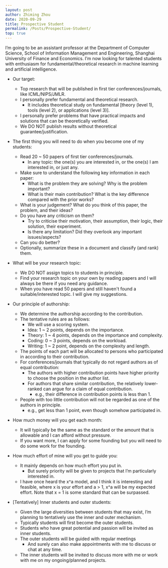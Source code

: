 ```yaml
---
layout: post
author: Zhiming Zhou
date: 2020-09-29
title: Prospective Student
permalink: /Posts/Prospective-Student/
top: true
---
```


I’m going to be an assistant professor at the Department of Computer Science, School of Information Management and Engineering, Shanghai University of Finance and Economics. I’m now looking for talented students with enthusiasm for fundamental/theoretical research in machine learning and artificial intelligence.

- Our target:

	- Top research that will be published in first tier conferences/journals, like ICML/NIPS/JMLR.
	- I personally prefer fundamental and theoretical research.
		- It includes theoretical study on fundamental [theory (level 1), tools (level 2), or applications (level 3)].
	- I personally prefer problems that have practical impacts and solutions that can be theoretically verified.
	- We DO NOT publish results without theoretical guarantee/justification.

<!--  -->
- The first thing you will need to do when you become one of my students:

	- Read 20 ~ 50 papers of first tier conferences/journals.
		- In any topic: the one(s) you are interested in, or the one(s) I am interested in, or just any.
	
	<!--  -->
	- Make sure to understand the following key information in each paper:
		- What is the problem they are solving? Why is the problem important?
		- What is their main contribution? What is the key difference compared with the prior works?
	- What is your judgement? What do you think of this paper, the problem, and their ideas?
	- Do you have any criticism on them?
		- Try to criticise their motivation, their assumption, their logic, their solution, their experiment.
		- Is there any limitation? Did they overlook any important issues/aspects?
	- Can you do better?
	
	<!--  -->
	- Optionally, summarize these in a document and classify (and rank) them.

<!--  -->
- What will be your research topic:

	- We DO NOT assign topics to students in principle.
	- Find your research topic on your own by reading papers and I will always be there if you need any guidance.
	- When you have read 50 papers and still haven't found a suitable/interested topic. I will give my suggestions.

<!--  -->
- Our principle of authorship:

	- We determine the authorship according to the contribution.
	- The tentative rules are as follows:
		- We will use a scoring system.
		- Idea: 1 ~ 2 points, depends on the importance.
		- Theory: 1 ~ 4 points, depends on the importance and complexity.
		- Coding: 0 ~ 3 points, depends on the workload.
		- Writing: 1 ~ 2 point, depends on the complexity and length.
	
	<!--  -->
	- The points of each part will be allocated to persons who participated in according to their contribution.
	- For conferences/journals that typically do not regard authors as of equal contribution:
		- The authors with higher contribution points have higher priority to choose the position in the author list.
		- For authors that share similar contribution, the relatively lower-ranked can argue for a claim of equal contribution.
			- e.g., their difference in contribution points is less than 1.
	- People with too little contribution will not be regarded as one of the authors in principle.
		- e.g., get less than 1 point, even though somehow participated in.

<!--  -->
- How much money will you get each month:

	- It will typically be the same as the standard or the amount that is allowable and I can afford without pressure.
	- If you want more, I can apply for some founding but you will need to do some work for the founding.

<!--  -->
- How much effort of mine will you get to guide you:

	- It mainly depends on how much effort you put in.
		- But surely priority will be given to projects that I’m particularly interested in.
	- I have once heard the x^a model, and I think it is interesting and feasible, where x is your effort and a > 1, x^a will be my expected effort. Note that x = 1 is some standard that can be surpassed.

<!--  -->
- [Tentatively] Inner students and outer students:

	- Given the large diversities between students that may exist, I’m planning to tentatively use the inner and outer mechanism.
	- Typically students will first become the outer students.
	- Students who have great potential and passion will be invited as inner students.
	- The outer students will be guided with regular meetings
		- And surely can also make appointments with me to discuss or chat at any time.
	- The inner students will be invited to discuss more with me or work with me on my ongoing/planned projects.
